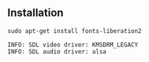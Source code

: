 ## Installation

`sudo apt-get install fonts-liberation2`

```
INFO: SDL video driver: KMSDRM_LEGACY
INFO: SDL audio driver: alsa
```